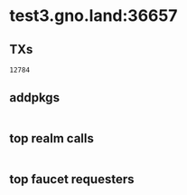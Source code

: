 # test3.gno.land:36657

## TXs
```
12784
```

## addpkgs
```
```

## top realm calls
```
```

## top faucet requesters
```
```

